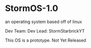 # StormOS-1.0
an operating system based off of linux

Dev Team: 
Dev Lead: StormStarbrickYT

This OS is a prototype. Not Yet Released
